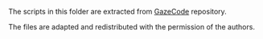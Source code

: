 
The scripts in this folder are extracted from [GazeCode](https://github.com/jsbenjamins/gazecode) repository.

The files are adapted and redistributed with the permission of the authors.
